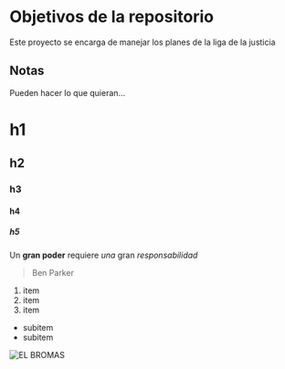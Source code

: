 # Objetivos de la repositorio

Este proyecto se encarga de manejar los planes de la liga de la justicia


## Notas
Pueden hacer lo que quieran...

# h1
## h2
### h3
#### h4
##### h5

Un **gran poder** requiere _una_ gran *responsabilidad*
>Ben Parker

1. item
2. item 
3. item
  * subitem
  * subitem
  
![EL BROMAS](https://los40es00.epimg.net/los40/imagenes/2019/10/17/cinetv/1571322913_720114_1571323251_noticia_normal.jpg)
